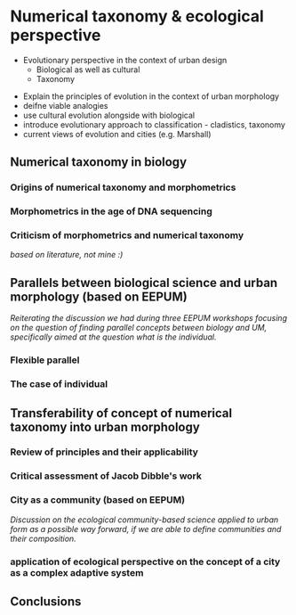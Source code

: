 # Numerical taxonomy & ecological perspective

* Evolutionary perspective in the context of urban design
    * Biological as well as cultural
    * Taxonomy

- Explain the principles of evolution in the context of urban morphology
- deifne viable analogies
- use cultural evolution alongside with biological
- introduce evolutionary approach to classification - cladistics, taxonomy
- current views of evolution and cities (e.g. Marshall)

## Numerical taxonomy in biology

### Origins of numerical taxonomy and morphometrics

### Morphometrics in the age of DNA sequencing

### Criticism of morphometrics and numerical taxonomy
*based on literature, not mine :)*

## Parallels between biological science and urban morphology (based on EEPUM)
*Reiterating the discussion we had during three EEPUM workshops focusing on the question of finding parallel concepts between biology and UM, specifically aimed at the question what is the individual.*
### Flexible parallel

### The case of individual

## Transferability of concept of numerical taxonomy into urban morphology

### Review of principles and their applicability

### Critical assessment of Jacob Dibble's work

### City as a community (based on EEPUM)
*Discussion on the ecological community-based science applied to urban form as a possible way forward, if we are able to define communities and their composition.*

### application of ecological perspective on the concept of a city as a complex adaptive system

## Conclusions

